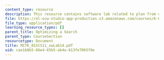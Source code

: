 ```yaml
---
content_type: resource
description: This resource contains software lab related to plan from outer space.
file: https://ol-ocw-studio-app-production.s3.amazonaws.com/courses/6-01sc-introduction-to-electrical-engineering-and-computer-science-i-spring-2011/cae1b8b566e465b5ab4a613fe7065f8e_MIT6_01SCS11_swLab14.pdf
file_type: application/pdf
learning_resource_types: []
parent_title: Optimizing a Search
parent_type: CourseSection
resourcetype: Document
title: MIT6_01SCS11_swLab14.pdf
uid: cae1b8b5-66e4-65b5-ab4a-613fe7065f8e
---
```

